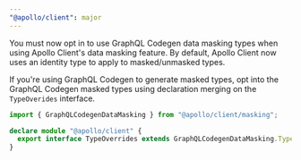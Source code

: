 ```yaml
---
"@apollo/client": major
---
```


You must now opt in to use GraphQL Codegen data masking types when using Apollo Client's data masking feature. By default, Apollo Client now uses an identity type to apply to masked/unmasked types.

If you're using GraphQL Codegen to generate masked types, opt into the GraphQL Codegen masked types using declaration merging on the `TypeOverides` interface.

```ts title="apollo-client.d.ts
import { GraphQLCodegenDataMasking } from "@apollo/client/masking";

declare module "@apollo/client" {
  export interface TypeOverrides extends GraphQLCodegenDataMasking.TypeOverrides {}
}
```

